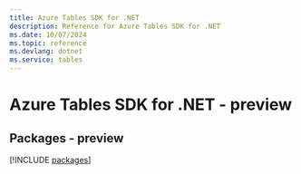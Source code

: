 ```yaml
---
title: Azure Tables SDK for .NET
description: Reference for Azure Tables SDK for .NET
ms.date: 10/07/2024
ms.topic: reference
ms.devlang: dotnet
ms.service: tables
---
```

# Azure Tables SDK for .NET - preview
## Packages - preview
[!INCLUDE [packages](tables-index.md)]